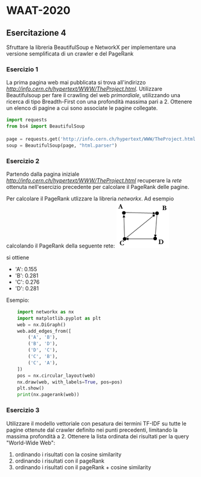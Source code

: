 # WAAT-2020


## Esercitazione 4

Sfruttare la libreria BeautifulSoup e NetworkX per implementare una versione semplificata di un crawler e del PageRank


### Esercizio 1

La prima pagina web mai pubblicata si trova all'indirizzo *http://info.cern.ch/hypertext/WWW/TheProject.html*.
Utilizzare Beautifulsoup per fare il crawling del web _primordiale_, utilizzando una ricerca di tipo Breadth-First con una profondità
massima pari a 2. Ottenere un elenco di pagine a cui sono associate le pagine collegate.

```python
import requests
from bs4 import BeautifulSoup

page = requests.get('http://info.cern.ch/hypertext/WWW/TheProject.html').text
soup = BeautifulSoup(page, "html.parser")

```

### Esercizio 2

Partendo dalla pagina iniziale *http://info.cern.ch/hypertext/WWW/TheProject.html* recuperare la _rete_ ottenuta nell'esercizio precedente per calcolare il PageRank delle pagine. 

Per calcolare il PageRank utlizzare la libreria *networkx*. Ad esempio calcolando il PageRank della seguente rete:
![alt text](imgs/web-graph2.gif "Esempio page rank")

si ottiene
- 'A': 0.155
- 'B': 0.281
- 'C': 0.276
- 'D': 0.281

Esempio:
```python
    import networkx as nx
    import matplotlib.pyplot as plt
    web = nx.DiGraph()
    web.add_edges_from([
        ('A', 'B'),
        ('B', 'D'),
        ('D', 'C'),
        ('C', 'B'),
        ('C', 'A'),
    ])
    pos = nx.circular_layout(web)
    nx.draw(web, with_labels=True, pos=pos)
    plt.show()
    print(nx.pagerank(web))
```

### Esercizio 3

Utilizzare il modello vettoriale con pesatura dei termini TF-IDF su tutte le pagine ottenute dal crawler definito nei punti precedenti, limitando la massima profondità a 2.
Ottenere la lista ordinata dei risultati per la query "World-Wide Web":

1. ordinando i risultati con la cosine similarity
2. ordinando i risultati con il pageRank
3. ordinando i risultati con il pageRank + cosine similarity
